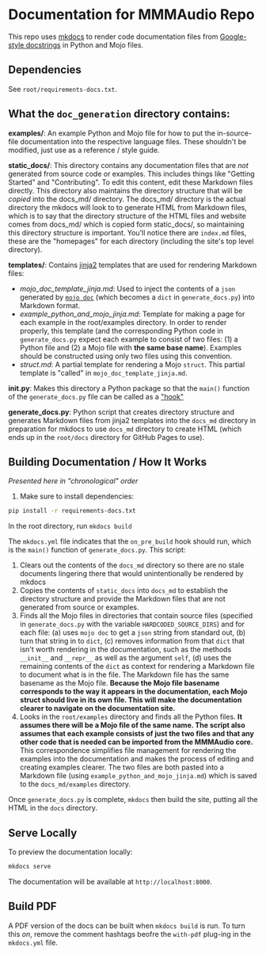 # Documentation for MMMAudio Repo

This repo uses [mkdocs](https://www.mkdocs.org/) to render code documentation files from [Google-style docstrings](https://google.github.io/styleguide/pyguide.html) in Python and Mojo files.

## Dependencies

See `root/requirements-docs.txt`.

## What the `doc_generation` directory contains:

**examples/**: An example Python and Mojo file for how to put the in-source-file documentation into the respective language files. These shouldn't be modified, just use as a reference / style guide.

**static_docs/**: This directory contains any documentation files that are *not* generated from source code or examples. This includes things like "Getting Started" and "Contributing". To edit this content, edit these Markdown files directly. This directory also maintains the directory structure that will be *copied* into the docs_md/ directory. The docs_md/ directory is the actual directory the mkdocs will look to to generate HTML from Markdown files, which is to say that the directory structure of the HTML files and website comes from docs_md/ which is copied form static_docs/, so maintaining this directory structure is important. You'll notice there are `index.md` files, these are the "homepages" for each directory (including the site's top level directory).

**templates/**: Contains [jinja2](https://jinja.palletsprojects.com/en/stable/) templates that are used for rendering Markdown files:

- *mojo_doc_template_jinja.md*: Used to inject the contents of a `json` generated by [`mojo doc`](https://docs.modular.com/mojo/cli/doc/) (which becomes a `dict` in `generate_docs.py`) into Markdown format.
- *example_python_and_mojo_jinja.md*: Template for making a page for each example in the root/examples directory. In order to render properly, this template (and the corresponding Python code in `generate_docs.py` expect each example to consist of two files: (1) a Python file and (2) a Mojo file with **the same base name**). Examples should be constructed using only two files using this convention.
- *struct.md*: A partial template for rendering a Mojo `struct`. This partial template is "called" in `mojo_doc_template_jinja.md`.

**__init__.py**: Makes this directory a Python package so that the `main()` function of the `generate_docs.py` file can be called as a ["hook"](https://github.com/aklajnert/mkdocs-simple-hooks)

**generate_docs.py**: Python script that creates directory structure and generates Markdown files from jinja2 templates into the `docs_md` directory in preparation for mkdocs to use `docs_md` directory to create HTML (which ends up in the `root/docs` directory for GitHub Pages to use).

## Building Documentation / How It Works

*Presented here in "chronological" order*

1. Make sure to install dependencies:

```bash
pip install -r requirements-docs.txt
```

In the root directory, run `mkdocs build`

The `mkdocs.yml` file indicates that the `on_pre_build` hook should run, which is the `main()` function of `generate_docs.py`. This script:

1. Clears out the contents of the `docs_md` directory so there are no stale documents lingering there that would unintentionally be rendered by mkdocs
2. Copies the contents of `static_docs` into `docs_md` to establish the directory structure and provide the Markdown files that are not generated from source or examples.
3. Finds all the Mojo files in directories that contain source files (specified in `generate_docs.py` with the variable `HARDCODED_SOURCE_DIRS`) and for each file: (a) uses `mojo doc` to get a `json` string from standard out, (b) turn that string in to `dict`, (c) removes information from that `dict` that isn't worth rendering in the documentation, such as the methods `__init__` and `__repr__` as well as the argument `self`, (d) uses the remaining contents of the `dict` as context for rendering a Markdown file to document what is in the file. The Markdown file has the same basename as the Mojo file. **Because the Mojo file basename corresponds to the way it appears in the documentation, each Mojo struct should live in its own file. This will make the documentation clearer to navigate on the documentation site.** 
4. Looks in the `root/examples` directory and finds all the Python files. **It assumes there will be a Mojo file of the same name. The script also assumes that each example consists of just the two files and that any other code that is needed can be imported from the MMMAudio core.** This correspondence simplifies file management for rendering the examples into the documentation and makes the process of editing and creating examples clearer. The two files are both pasted into a Markdown file (using `example_python_and_mojo_jinja.md`) which is saved to the `docs_md/examples` directory.

Once `generate_docs.py` is complete, `mkdocs` then build the site, putting all the HTML in the `docs` directory. 

## Serve Locally

To preview the documentation locally:

```bash
mkdocs serve
```

The documentation will be available at `http://localhost:8000`.

## Build PDF

A PDF version of the docs can be built when `mkdocs build` is run. To turn this *on*, remove the comment hashtags beofre the `with-pdf` plug-ing in the `mkdocs.yml` file.